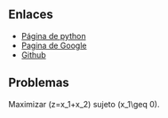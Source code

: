 <script src='https://cdn.mathjax.org/mathjax/latest/MathJax.js?config=TeX-AMS-MML_HTMLorMML'></script> 


## Enlaces

- [Página de python](http://www.python.org/)
- [Pagina de Google](https://www.google.com)
- [Github](https://github.com)

## Problemas

Maximizar \(z=x_1+x_2\) sujeto \(x_1\geq 0\).

